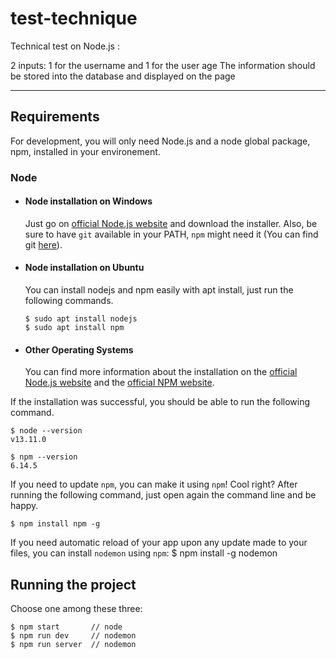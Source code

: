 # test-technique
Technical test on Node.js :

2 inputs: 1 for the username and 1 for the user age
The information should be stored into the database and displayed on the page

---
## Requirements

For development, you will only need Node.js and a node global package, npm, installed in your environement.

### Node
- #### Node installation on Windows

  Just go on [official Node.js website](https://nodejs.org/) and download the installer.
Also, be sure to have `git` available in your PATH, `npm` might need it (You can find git [here](https://git-scm.com/)).

- #### Node installation on Ubuntu

  You can install nodejs and npm easily with apt install, just run the following commands.

      $ sudo apt install nodejs
      $ sudo apt install npm

- #### Other Operating Systems
  You can find more information about the installation on the [official Node.js website](https://nodejs.org/) and the [official NPM website](https://npmjs.org/).

If the installation was successful, you should be able to run the following command.

    $ node --version
    v13.11.0

    $ npm --version
    6.14.5

If you need to update `npm`, you can make it using `npm`! Cool right? After running the following command, just open again the command line and be happy.

    $ npm install npm -g
    
If you need automatic reload of your app upon any update made to your files, you can install `nodemon` using `npm`:
    $ npm install -g nodemon

## Running the project
Choose one among these three:

    $ npm start       // node
    $ npm run dev     // nodemon
    $ npm run server  // nodemon
